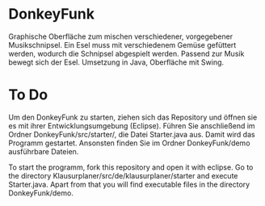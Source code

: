 DonkeyFunk
==========

 Graphische Oberfläche zum mischen verschiedener, vorgegebener Musikschnipsel. Ein Esel muss mit verschiedenem Gemüse gefüttert werden, wodurch die Schnipsel abgespielt werden. Passend zur Musik bewegt sich der Esel. Umsetzung in Java, Oberfläche mit Swing.


To Do
=====

Um den DonkeyFunk zu starten, ziehen sich das Repository und öffnen sie es mit ihrer Entwicklungsumgebung (Eclipse). Führen Sie anschließend im Ordner DonkeyFunk/src/starter/, die Datei Starter.java aus. Damit wird das Programm gestartet.
Ansonsten finden Sie im Ordner DonkeyFunk/demo ausführbare Dateien. 

To start the programm, fork this repository and open it with eclipse. Go to the directory Klausurplaner/src/de/klausurplaner/starter and execute Starter.java.
Apart from that you will find executable files in the directory DonkeyFunk/demo.
